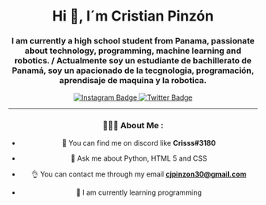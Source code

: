 <div id="header" align="center">
  <h1 align ="center"> Hi 👋, I´m Cristian Pinzón </h1>
  <h3 align ="center"> I am currently a high school student from Panama, passionate about technology, programming, machine learning and robotics. / Actualmente soy un estudiante de bachillerato de Panamá, soy un apacionado de la tecgnologia, programación, aprendisaje de maquina y la robotica. </h3>
<div>

<div id = "badges" align = "center">
  <a href = "https://www.instagram.com/crisss.py/" target = "_blank">
    <img src = "https://img.shields.io/badge/Instagram-E4405F?style=for-the-badge&logo=instagram&logoColor=white" 
      alt = "Instagram Badge" />
  </a>
    <a href = "https://twitter.com/Crisss_py" target = "_blank">
    <img src = "https://img.shields.io/badge/Twitter-1DA1F2?style=for-the-badge&logo=twitter&logoColor=white" 
      alt = "Twitter Badge" />
  </a>
</div>

 ---
### 👨🏻‍💻 About Me :

- 👀 You can find me on discord like **Crisss#3180**

- 🤔 Ask me about Python, HTML 5 and CSS

- 👌 You can contact me through my email **cjpinzon30@gmail.com**

- 🌱 I am currently learning programming
